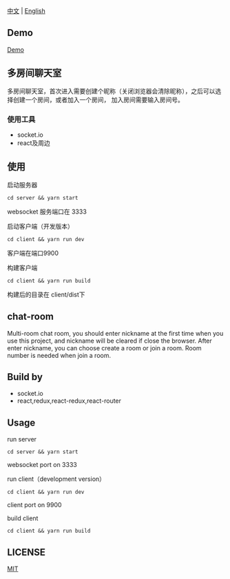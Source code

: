 [中文](#多房间聊天室) | [English](#chat-room)

## Demo

[Demo](http://garychang.cn/show/multiRoomChat.html#/)

## 多房间聊天室

多房间聊天室，首次进入需要创建个昵称（关闭浏览器会清除昵称），之后可以选择创建一个房间，或者加入一个房间，
加入房间需要输入房间号。

### 使用工具

* socket.io
* react及周边

## 使用

启动服务器

```
cd server && yarn start
```
websocket 服务端口在 3333

启动客户端（开发版本）

```
cd client && yarn run dev
```
客户端在端口9900

构建客户端 

```
cd client && yarn run build
```
构建后的目录在 client/dist下

## chat-room

Multi-room chat room, you should enter nickname at the first time when you use this project,
and nickname will be cleared if close the browser. After enter nickname, you can choose create
a room or join a room. Room number is needed when join a room.

## Build by

* socket.io
* react,redux,react-redux,react-router

## Usage

run server 


```
cd server && yarn start
```
websocket port on 3333

run client（development version）

```
cd client && yarn run dev
```

client port on 9900

build client

```
cd client && yarn run build
```

## LICENSE

[MIT](/LICENSE)
